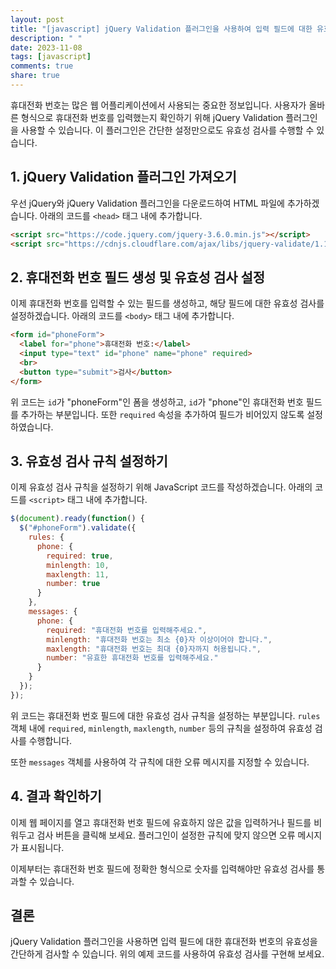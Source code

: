 ```yaml
---
layout: post
title: "[javascript] jQuery Validation 플러그인을 사용하여 입력 필드에 대한 유효한 휴대전화 번호 유효성 검사하기"
description: " "
date: 2023-11-08
tags: [javascript]
comments: true
share: true
---
```


휴대전화 번호는 많은 웹 어플리케이션에서 사용되는 중요한 정보입니다. 사용자가 올바른 형식으로 휴대전화 번호를 입력했는지 확인하기 위해 jQuery Validation 플러그인을 사용할 수 있습니다. 이 플러그인은 간단한 설정만으로도 유효성 검사를 수행할 수 있습니다.

## 1. jQuery Validation 플러그인 가져오기

우선 jQuery와 jQuery Validation 플러그인을 다운로드하여 HTML 파일에 추가하겠습니다. 아래의 코드를 `<head>` 태그 내에 추가합니다.

```html
<script src="https://code.jquery.com/jquery-3.6.0.min.js"></script>
<script src="https://cdnjs.cloudflare.com/ajax/libs/jquery-validate/1.19.3/jquery.validate.min.js"></script>
```

## 2. 휴대전화 번호 필드 생성 및 유효성 검사 설정

이제 휴대전화 번호를 입력할 수 있는 필드를 생성하고, 해당 필드에 대한 유효성 검사를 설정하겠습니다. 아래의 코드를 `<body>` 태그 내에 추가합니다.

```html
<form id="phoneForm">
  <label for="phone">휴대전화 번호:</label>
  <input type="text" id="phone" name="phone" required>
  <br>
  <button type="submit">검사</button>
</form>
```

위 코드는 `id`가 "phoneForm"인 폼을 생성하고, `id`가 "phone"인 휴대전화 번호 필드를 추가하는 부분입니다. 또한 `required` 속성을 추가하여 필드가 비어있지 않도록 설정하였습니다. 

## 3. 유효성 검사 규칙 설정하기

이제 유효성 검사 규칙을 설정하기 위해 JavaScript 코드를 작성하겠습니다. 아래의 코드를 `<script>` 태그 내에 추가합니다.

```javascript
$(document).ready(function() {
  $("#phoneForm").validate({
    rules: {
      phone: {
        required: true,
        minlength: 10,
        maxlength: 11,
        number: true
      }
    },
    messages: {
      phone: {
        required: "휴대전화 번호를 입력해주세요.",
        minlength: "휴대전화 번호는 최소 {0}자 이상이어야 합니다.",
        maxlength: "휴대전화 번호는 최대 {0}자까지 허용됩니다.",
        number: "유효한 휴대전화 번호를 입력해주세요."
      }
    }
  });
});
```

위 코드는 휴대전화 번호 필드에 대한 유효성 검사 규칙을 설정하는 부분입니다. `rules` 객체 내에 `required`, `minlength`, `maxlength`, `number` 등의 규칙을 설정하여 유효성 검사를 수행합니다. 

또한 `messages` 객체를 사용하여 각 규칙에 대한 오류 메시지를 지정할 수 있습니다.

## 4. 결과 확인하기

이제 웹 페이지를 열고 휴대전화 번호 필드에 유효하지 않은 값을 입력하거나 필드를 비워두고 검사 버튼을 클릭해 보세요. 플러그인이 설정한 규칙에 맞지 않으면 오류 메시지가 표시됩니다.

이제부터는 휴대전화 번호 필드에 정확한 형식으로 숫자를 입력해야만 유효성 검사를 통과할 수 있습니다.

## 결론

jQuery Validation 플러그인을 사용하면 입력 필드에 대한 휴대전화 번호의 유효성을 간단하게 검사할 수 있습니다. 위의 예제 코드를 사용하여 유효성 검사를 구현해 보세요.